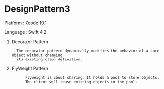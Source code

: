 # DesignPattern3

Platform : Xcode 10.1

Language : Swift 4.2



1. Decorator Pattern

         The decorator pattern dynamically modifies the behavior of a core object without changing
         its existing class definition.
         
2. FlyWeight Pattern

             Flyweight is about sharing. It holds a pool to store objects. 
             The client will reuse existing objects in the pool.
